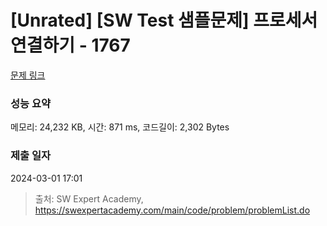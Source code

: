 # [Unrated] [SW Test 샘플문제] 프로세서 연결하기 - 1767 

[문제 링크](https://swexpertacademy.com/main/code/problem/problemDetail.do?contestProbId=AV4suNtaXFEDFAUf) 

### 성능 요약

메모리: 24,232 KB, 시간: 871 ms, 코드길이: 2,302 Bytes

### 제출 일자

2024-03-01 17:01



> 출처: SW Expert Academy, https://swexpertacademy.com/main/code/problem/problemList.do
